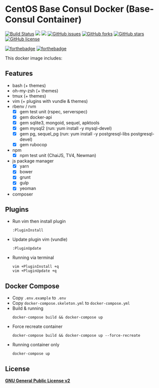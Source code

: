 # CentOS Base Consul Docker (Base-Consul Container)
[![Build Status](https://travis-ci.org/zeroc0d3lab/centos-base-consul.svg?branch=master)](https://travis-ci.org/zeroc0d3lab/centos-base-consul) [![](https://images.microbadger.com/badges/image/zeroc0d3lab/centos-base-consul.svg)](https://microbadger.com/images/zeroc0d3lab/centos-base-consul "Layers") [![](https://images.microbadger.com/badges/version/zeroc0d3lab/centos-base-consul.svg)](https://microbadger.com/images/zeroc0d3lab/centos-base-consul "Version") [![GitHub issues](https://img.shields.io/github/issues/zeroc0d3lab/centos-base-consul.svg)](https://github.com/zeroc0d3lab/centos-base-consul/issues) [![GitHub forks](https://img.shields.io/github/forks/zeroc0d3lab/centos-base-consul.svg)](https://github.com/zeroc0d3lab/centos-base-consul/network) [![GitHub stars](https://img.shields.io/github/stars/zeroc0d3lab/centos-base-consul.svg)](https://github.com/zeroc0d3lab/centos-base-consul/stargazers) [![GitHub license](https://img.shields.io/badge/license-GPLv2-blue.svg)](https://raw.githubusercontent.com/zeroc0d3lab/centos-base-consul/master/LICENSE)

[![forthebadge](http://forthebadge.com/badges/ages-12.svg)](https://github.com/zeroc0d3lab/centos-base-consul)  [![forthebadge](http://forthebadge.com/badges/built-by-developers.svg)](https://github.com/zeroc0d3lab)

This docker image includes:

## Features
* bash (+ themes)
* oh-my-zsh (+ themes)
* tmux (+ themes)
* vim (+ plugins with vundle & themes)
* rbenv / rvm
  - [X] gem test unit (rspec, serverspec)
  - [X] gem docker-api
  - [X] gem sqlite3, mongoid, sequel, apktools
  - [X] gem mysql2 (run: yum install -y mysql-devel)
  - [X] gem pg, sequel_pg (run: yum install -y postgresql-libs postgresql-devel)
  - [X] gem rubocop
* npm
  - [X] npm test unit (ChaiJS, TV4, Newman)
* js package manager
  - [X] yarn
  - [X] bower
  - [X] grunt
  - [X] gulp
  - [X] yeoman
* composer

## Plugins
* Run vim then install plugin  
  ```
  :PluginInstall
  ```
* Update plugin vim (vundle)
  ```
  :PluginUpdate
  ```
* Running via terminal
  ```
  vim +PluginInstall +q
  vim +PluginUpdate +q
  ```

## Docker Compose
* Copy `.env.example` to `.env`
* Copy `docker-compose.skeleton.yml` to `docker-compose.yml`
* Build & running
  ```
  docker-compose build && docker-compose up
  ```
* Force recreate container
  ```
  docker-compose build && docker-compose up --force-recreate
  ```
* Running container only
  ```
  docker-compose up
  ```

## License
[**GNU General Public License v2**](https://github.com/zeroc0d3lab/centos-base-consul/blob/master/LICENSE)
